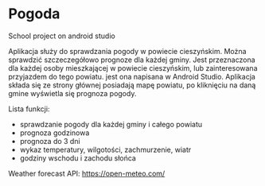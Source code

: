# Pogoda
School project on android studio

Aplikacja służy do sprawdzania pogody w powiecie cieszyńskim. Można sprawdzić szczeczegółowo prognoze dla każdej gminy.
Jest przeznaczona dla każdej osoby mieszkającej w powiecie cieszyńskim, lub zainteresowana przyjazdem do tego powiatu.
jest ona napisana w Android Studio.
Aplikacja składa się ze strony głównej posiadają mapę powiatu, po kliknięciu na daną gmine wyświetla się prognoza pogody.

Lista funkcji:
- sprawdzanie pogody dla każdej gminy i całego powiatu
- prognoza godzinowa
- prognoza do 3 dni
- wykaz temperatury, wilgotości, zachmurzenie, wiatr
- godziny wschodu i zachodu słońca

Weather forecast API:
https://open-meteo.com/
